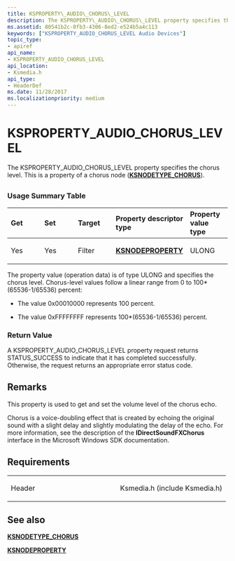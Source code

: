 ```yaml
---
title: KSPROPERTY\_AUDIO\_CHORUS\_LEVEL
description: The KSPROPERTY\_AUDIO\_CHORUS\_LEVEL property specifies the chorus level. This is a property of a chorus node (KSNODETYPE\_CHORUS).
ms.assetid: 80541b2c-0fb3-4306-8ed2-e524b5a4c113
keywords: ["KSPROPERTY_AUDIO_CHORUS_LEVEL Audio Devices"]
topic_type:
- apiref
api_name:
- KSPROPERTY_AUDIO_CHORUS_LEVEL
api_location:
- Ksmedia.h
api_type:
- HeaderDef
ms.date: 11/28/2017
ms.localizationpriority: medium
---
```


# KSPROPERTY\_AUDIO\_CHORUS\_LEVEL


The KSPROPERTY\_AUDIO\_CHORUS\_LEVEL property specifies the chorus level. This is a property of a chorus node ([**KSNODETYPE\_CHORUS**](ksnodetype-chorus.md)).

## <span id="ddk_ksproperty_audio_chorus_level_ks"></span><span id="DDK_KSPROPERTY_AUDIO_CHORUS_LEVEL_KS"></span>


### <span id="Usage_Summary_Table"></span><span id="usage_summary_table"></span><span id="USAGE_SUMMARY_TABLE"></span>Usage Summary Table

<table>
<colgroup>
<col width="20%" />
<col width="20%" />
<col width="20%" />
<col width="20%" />
<col width="20%" />
</colgroup>
<thead>
<tr class="header">
<th align="left">Get</th>
<th align="left">Set</th>
<th align="left">Target</th>
<th align="left">Property descriptor type</th>
<th align="left">Property value type</th>
</tr>
</thead>
<tbody>
<tr class="odd">
<td align="left"><p>Yes</p></td>
<td align="left"><p>Yes</p></td>
<td align="left"><p>Filter</p></td>
<td align="left"><a href="https://docs.microsoft.com/windows-hardware/drivers/ddi/ksmedia/ns-ksmedia-ksnodeproperty" data-raw-source="[&lt;strong&gt;KSNODEPROPERTY&lt;/strong&gt;](https://docs.microsoft.com/windows-hardware/drivers/ddi/ksmedia/ns-ksmedia-ksnodeproperty)"><strong>KSNODEPROPERTY</strong></a></td>
<td align="left"><p>ULONG</p></td>
</tr>
</tbody>
</table>

 

The property value (operation data) is of type ULONG and specifies the chorus level. Chorus-level values follow a linear range from 0 to 100\*(65536-1/65536) percent:

-   The value 0x00010000 represents 100 percent.

-   The value 0xFFFFFFFF represents 100\*(65536-1/65536) percent.

### <span id="Return_Value"></span><span id="return_value"></span><span id="RETURN_VALUE"></span>Return Value

A KSPROPERTY\_AUDIO\_CHORUS\_LEVEL property request returns STATUS\_SUCCESS to indicate that it has completed successfully. Otherwise, the request returns an appropriate error status code.

Remarks
-------

This property is used to get and set the volume level of the chorus echo.

Chorus is a voice-doubling effect that is created by echoing the original sound with a slight delay and slightly modulating the delay of the echo. For more information, see the description of the **IDirectSoundFXChorus** interface in the Microsoft Windows SDK documentation.

Requirements
------------

<table>
<colgroup>
<col width="50%" />
<col width="50%" />
</colgroup>
<tbody>
<tr class="odd">
<td align="left"><p>Header</p></td>
<td align="left">Ksmedia.h (include Ksmedia.h)</td>
</tr>
</tbody>
</table>

## <span id="see_also"></span>See also


[**KSNODETYPE\_CHORUS**](ksnodetype-chorus.md)

[**KSNODEPROPERTY**](https://docs.microsoft.com/windows-hardware/drivers/ddi/ksmedia/ns-ksmedia-ksnodeproperty)

 

 






